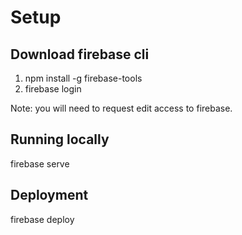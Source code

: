 
# Setup

## Download firebase cli 
1. npm install -g firebase-tools
2. firebase login

Note: you will need to request edit access to firebase.

## Running locally
firebase serve

## Deployment
firebase deploy
